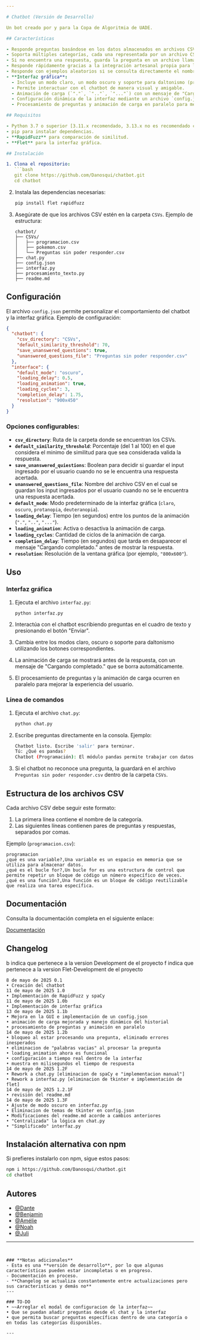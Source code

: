 ```yaml
---

# Chatbot (Versión de Desarrollo)

Un bot creado por y para la Copa de Algoritmia de UADE.

## Características

- Responde preguntas basándose en los datos almacenados en archivos CSV.
- Soporta múltiples categorías, cada una representada por un archivo CSV.
- Si no encuentra una respuesta, guarda la pregunta en un archivo llamado `Preguntas sin poder responder.csv`. [configurable]
- Responde rápidamente gracias a la integración artesanal propia para lematización y **RapidFuzz** para comparación de similitud.
- Responde con ejemplos aleatorios si se consulta directamente el nombre de una categoría.
- **Interfaz gráfica**:
  - Incluye un modo claro, un modo oscuro y soporte para daltonismo (protanopia y deuteranopia).
  - Permite interactuar con el chatbot de manera visual y amigable.
  - Animación de carga (`"."`, `".."`, `"..."`) con un mensaje de "Cargando completado.". [configurable]
  - Configuración dinámica de la interfaz mediante un archivo `config.json`.
  - Procesamiento de preguntas y animación de carga en paralelo para mejorar la experiencia del usuario.

## Requisitos

- Python 3.7 o superior [3.11.x recomendado, 3.13.x no es recomendado con Flet].
- pip para instalar dependencias.
- **RapidFuzz** para comparación de similitud.
- **Flet** para la interfaz gráfica.

## Instalación

1. Clona el repositorio:
   ```bash
   git clone https://github.com/Danosqui/chatbot.git
   cd chatbot
   ```

2. Instala las dependencias necesarias:
   ```bash
   pip install flet rapidfuzz
   ```

3. Asegúrate de que los archivos CSV estén en la carpeta `CSVs`. Ejemplo de estructura:
   ```
   chatbot/
   ├── CSVs/
   │   ├── programacion.csv
   │   ├── pokemon.csv
   │   └── Preguntas sin poder responder.csv
   ├── chat.py
   ├── config.json
   ├── interfaz.py
   ├── procesamiento_texto.py
   ├── readme.md
   ```

## Configuración

El archivo `config.json` permite personalizar el comportamiento del chatbot y la interfaz gráfica. Ejemplo de configuración:

```json
{
  "chatbot": {
    "csv_directory": "CSVs",
    "default_similarity_threshold": 70,
    "save_unanswered_questions": true,
    "unanswered_questions_file": "Preguntas sin poder responder.csv"
  },
  "interface": {
    "default_mode": "oscuro",
    "loading_delay": 0.5,
    "loading_animation": true,
    "loading_cycles": 3,
    "completion_delay": 1.75,
    "resolution": "900x450"
  }
}
```

### Opciones configurables:
- **`csv_directory`**: Ruta de la carpeta donde se encuentran los CSVs.
- **`default_similarity_threshold`**: Porcentaje (del 1 al 100) en el que considera el minimo de similitud para que sea considerada valida la respuesta.
- **`save_unanswered_quiestions`**: Boolean para decidir si guardar el input ingresado por el usuario cuando no se le encuentra una respuesta acertada.
- **`unanswered_questions_file`**: Nombre del archivo CSV en el cual se guardan los input ingresados por el usuario cuando no se le encuentra una respuesta acertada.
- **`default_mode`**: Modo predeterminado de la interfaz gráfica (`claro`, `oscuro`, `protanopia`, `deuteranopia`).
- **`loading_delay`**: Tiempo (en segundos) entre los puntos de la animación (`"."`, `".."`, `"..."`).
- **`loading_animation`**: Activa o desactiva la animación de carga.
- **`loading_cycles`**: Cantidad de ciclos de la animación de carga.
- **`completion_delay`**: Tiempo (en segundos) que tarda en desaparecer el mensaje "Cargando completado." antes de mostrar la respuesta.
- **`resolution`**: Resolución de la ventana gráfica (por ejemplo, `"800x600"`).

## Uso

### **Interfaz gráfica**
1. Ejecuta el archivo `interfaz.py`:
   ```bash
   python interfaz.py
   ```

2. Interactúa con el chatbot escribiendo preguntas en el cuadro de texto y presionando el botón "Enviar".

3. Cambia entre los modos claro, oscuro o soporte para daltonismo utilizando los botones correspondientes.

4. La animación de carga se mostrará antes de la respuesta, con un mensaje de "Cargando completado." que se borra automáticamente.

5. El procesamiento de preguntas y la animación de carga ocurren en paralelo para mejorar la experiencia del usuario.

### **Línea de comandos**
1. Ejecuta el archivo `chat.py`:
   ```bash
   python chat.py
   ```

2. Escribe preguntas directamente en la consola. Ejemplo:
   ```bash
   Chatbot listo. Escribe 'salir' para terminar.
   Tú: ¿Qué es pandas?
   Chatbot (Programación): El módulo pandas permite trabajar con datos estructurados. (Similitud: 100.00%)
   ```

3. Si el chatbot no reconoce una pregunta, la guardará en el archivo `Preguntas sin poder responder.csv` dentro de la carpeta `CSVs`.

## Estructura de los archivos CSV

Cada archivo CSV debe seguir este formato:
1. La primera línea contiene el nombre de la categoría.
2. Las siguientes líneas contienen pares de preguntas y respuestas, separados por comas.

Ejemplo (`programacion.csv`):
```
programacion
¿qué es una variable?,Una variable es un espacio en memoria que se utiliza para almacenar datos.
¿qué es el bucle for?,Un bucle for es una estructura de control que permite repetir un bloque de código un número específico de veces.
¿qué es una función?,Una función es un bloque de código reutilizable que realiza una tarea específica.
```

## Documentación

Consulta la documentación completa en el siguiente enlace:

[Documentación](about:blank)

## Changelog
b indica que pertenece a la version Development de el proyecto
f indica que pertenece a la version Flet-Development de el proyecto
```
8 de mayo de 2025 0.1
• Creación del chatbot
11 de mayo de 2025 1.0
• Implementación de RapidFuzz y spaCy
11 de mayo de 2025 1.0b
• Implementación de interfaz gráfica
13 de mayo de 2025 1.1b
• Mejora en la GUI e implementación de un config.json
• animación de carga mejorada y manejo dinámico del historial
• procesamiento de preguntas y animación en paralelo
14 de mayo de 2025 1.2b
• bloqueo al estar procesando una pregunta, eliminado errores inesperados
• eliminacion de "palabras vacias" al procesar la pregunta
• loading_animation ahora es funcional
• configuración a tiempo real dentro de la interfaz
• muestra en milisegundos el tiempo de respuesta
14 de mayo de 2025 1.2F
• Rework a chat.py [eliminacion de spaCy e "implementacion manual"]
• Rework a interfaz.py [eliminacion de tkinter e implementación de flet]
14 de mayo de 2025 1.2.1F
• revisión del readme.md
14 de mayo de 2025 1.3F
• Ajuste de modo oscuro en interfaz.py
• Eliminacion de temas de tkinter en config.json
• Modificaciones del readme.md acorde a cambios anteriores
• "Centralizada" la lógica en chat.py
• "Simplificado" interfaz.py
```

## Instalación alternativa con npm

Si prefieres instalarlo con npm, sigue estos pasos:

```bash
npm i https://github.com/Danosqui/chatbot.git
cd chatbot
```

## Autores

- [@Dante](https://www.github.com/Danosqui)
- [@Benjamin](https://www.github.com/DuckyCom)
- [@Amélie](https://www.github.com/Ame005)
- [@Noah](https://www.github.com/Dexnou)
- [@Juli](https://www.github.com/)

---
```


### **Notas adicionales**
- Esta es una **versión de desarrollo**, por lo que algunas características pueden estar incompletas o en progreso.
- Documentación en proceso.
- **Changelog se actualiza constantemente entre actualizaciones pero sus caracteristicas y demás no**
---

### TO-DO
• ~~Arreglar el modal de configuracion de la interfaz~~
• Que se puedan añadir preguntas desde el chat y la interfaz
• que permita buscar preguntas específicas dentro de una categoría o en todas las categorías disponibles.

---